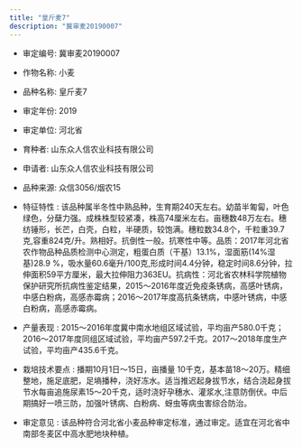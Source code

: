 ```yaml
---
title: "皇斤麦7"
description: "冀审麦20190007"
---
```

* 审定编号:  冀审麦20190007

*  作物名称:  小麦

*  品种名称:  皇斤麦7

*  审定年份:  2019

*  审定单位:  河北省

* 育种者:  山东众人信农业科技有限公司

*  申请者:  山东众人信农业科技有限公司

*  品种来源:  众信3056/烟农15

*  特征特性 : 
该品种属半冬性中熟品种，生育期240天左右。幼苗半匍匐，叶色绿色，分蘖力强。成株株型较紧凑，株高74厘米左右。亩穗数48万左右。穗纺锤形，长芒，白壳，白粒，半硬质，较饱满。穗粒数34.8个，千粒重39.7克,容重824克/升。熟相好。抗倒性一般。抗寒性中等。品质：2017年河北省农作物品种品质检测中心测定，粗蛋白质（干基）13.1%，湿面筋(14%湿基)28.9 %，吸水量60.6毫升/100克,形成时间4.4分钟，稳定时间8.6分钟，拉伸面积59平方厘米，最大拉伸阻力363EU。抗病性：河北省农林科学院植物保护研究所抗病性鉴定结果，2015～2016年度近免疫条锈病，高感叶锈病，中感白粉病，高感赤霉病；2016～2017年度高抗条锈病，中感叶锈病，中感白粉病，高感赤霉病。 
 
*  产量表现 : 
2015～2016年度冀中南水地组区域试验，平均亩产580.0千克；2016～2017年度同组区域试验，平均亩产597.2千克。2017～2018年度生产试验，平均亩产435.6千克。

*  栽培技术要点 : 
播期10月1日～15日，亩播量 10千克，基本苗18～20万。精细整地，施足底肥，足墒播种，浇好冻水。适当推迟起身拔节水，结合浇起身拔节水每亩追施尿素15～20千克，适时浇好孕穗水、灌浆水,注意防倒伏。中后期搞好一喷三防，加强叶锈病、白粉病、蚜虫等病虫害综合防治。 

*  审定意见 : 
该品种符合河北省小麦品种审定标准，通过审定。适宜在河北省中南部冬麦区中高水肥地块种植。
